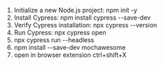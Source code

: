 1) Initialize a new Node.js project: npm init -y
2) Install Cypress: npm install cypress --save-dev
3) Verify Cypress installation: npx cypress --version
4) Run Cypress: npx cypress open
5) npx cypress run --headless
6) npm install --save-dev mochawesome
7) open in browser extension ctrl+shift+X

